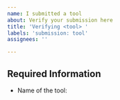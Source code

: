 ```yaml
---
name: I submitted a tool
about: Verify your submission here
title: 'Verifying <tool> '
labels: 'submission: tool'
assignees: ''

---
```


<!-- We require following information for inserting the tool to tooldb-->
## Required Information

* Name of the tool:
